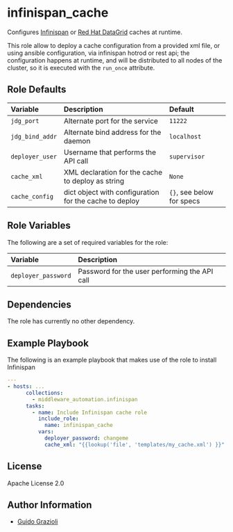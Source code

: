 infinispan_cache
================

Configures [Infinispan](https://infinispan.org/) or [Red Hat DataGrid](https://www.redhat.com/en/technologies/jboss-middleware/data-grid) caches at runtime.

This role allow to deploy a cache configuration from a provided xml file, or using ansible configuration, via infinispan hotrod or rest api; the configuration
happens at runtime, and will be distributed to all nodes of the cluster, so it is executed with the `run_once` attribute.


Role Defaults
-------------

| Variable | Description | Default |
|:---------|:------------|:--------|
|`jdg_port`| Alternate port for the service | `11222` |
|`jdg_bind_addr`| Alternate bind address for the daemon | `localhost` |
|`deployer_user`| Username that performs the API call | `supervisor` |
|`cache_xml`| XML declaration for the cache to deploy as string | `None` |
|`cache_config`| dict object with configuration for the cache to deploy | `{}`, see below for specs |


Role Variables
--------------

The following are a set of required variables for the role:

| Variable | Description |
|:---------|:------------|
|`deployer_password`| Password for the user performing the API call |


Dependencies
------------

The role has currently no other dependency.


Example Playbook
----------------

The following is an example playbook that makes use of the role to install Infinispan

```yaml
---
- hosts: ...
      collections:
        - middleware_automation.infinispan
      tasks:
        - name: Include Infinispan cache role
          include_role:
            name: infinispan_cache
          vars:
            deployer_password: changeme
            cache_xml: "{{lookup('file', 'templates/my_cache.xml') }}"
```


License
-------

Apache License 2.0


Author Information
------------------

* [Guido Grazioli](https://github.com/guidograzioli)
